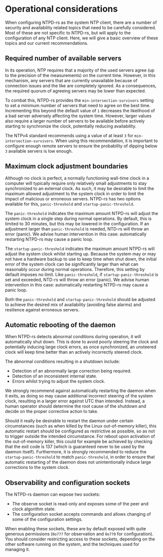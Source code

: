# Operational considerations

When configuring NTPD-rs as the system NTP client, there are a number of security and availability related topics that need to be carefully considered. Most of these are not specific to NTPD-rs, but will apply to the configuration of any NTP client. Here, we will give a basic overview of these topics and our current recommendations.

## Required number of available servers

In its operation, NTP requires that a majority of the used servers agree (up to the precision of the measurements) on the current time. However, in this mechanism, any servers that are currently unavailable because of connection issues and the like are completely ignored. As a consequences, the required quorum of agreeing servers may be lower than expected.

To combat this, NTPD-rs provides the `min-intersection-survivors` setting to set a minimum number of servers that need to agree on the best time. Incrementing this beyond the default value of `1` decreases the likelihood of a bad server adversely affecting the system time. However, larger values also require a larger number of servers to be available before actively starting to synchronize the clock, potentially reducing availability.

The NTPv4 standard recommends using a value of at least `3` for `min-intersection-survivors`. When using this recommendation, it is important to configure enough remote servers to ensure the probability of dipping below `3` available servers is low enough.

## Maximum clock adjustment boundaries

Although no clock is perfect, a normally functioning wall-time clock in a computer will typically require only relatively small adjustments to stay synchronized to an external clock. As such, it may be desirable to limit the maximum allowed adjustment to the system clock in order to limit the impact of malicious or erroneous servers. NTPD-rs has two options available for this, `panic-threshold` and `startup-panic-threshold`.

The `panic-threshold` indicates the maximum amount NTPD-rs will adjust the system clock in a single step during normal operations. By default, this is limited to 30 minutes, but this may be lowered in the configuration. If an adjustment larger than `panic-threshold` is needed, NTD-rs will throw an error (panic). We advise human intervention in this case: automatically restarting NTPD-rs may cause a panic loop.

The `startup-panic-threshold` indicates the maximum amount NTPD-rs will adjust the system clock whilst starting up. Because the system may or may not have a hardware backup to use to keep time when shut down, the initial error of the system clock can be significantly larger than what can reasonably occur during normal operations. Therefore, this setting by default imposes no limit. Like `panic-threshold`, if `startup-panic-threshold` is set and exceeded, NTD-rs will throw an error (panic). We advise human intervention in this case: automatically restarting NTPD-rs may cause a panic loop.

Both the `panic-threshold` and `startup-panic-threshold` should be adjusted to achieve the desired mix of availability (avoiding false alarms) and resilience against erroneous servers.

## Automatic rebooting of the daemon

When NTPD-rs detects abnormal conditions during operation, it will automatically shut down. This is done to avoid poorly steering the clock and potentially inducing large clock errors, as once synchronized, an unsteered clock will keep time better than an actively incorrectly steered clock.

The abnormal conditions resulting in a shutdown include:
 - Detection of an abnormally large correction being required.
 - Detection of an inconsistent internal state.
 - Errors whilst trying to adjust the system clock.

We strongly recommend against automatically restarting the daemon when it exits, as doing so may cause additional incorrect steering of the system clock, resulting in a larger error against UTC than intended. Instead, a human operator should determine the root cause of the shutdown and decide on the proper corrective action to take.

Should it really be desirable to restart the daemon under certain circumstances (such as when killed by the Linux out-of-memory killer), this automatic restart should be configured as restrictive as possible, so as not to trigger outside the intended circumstance. For reboot upon activation of the out-of-memory killer, this could for example be achieved by checking that the exit code is 137 (which is guaranteed never to be used by the daemon itself). Furthermore, it is strongly recommended to reduce the `startup-panic-threshold` to match `panic-threshold`, in order to ensure that automatic restarting of the daemon does not unintentionally induce large corrections to the system clock.

## Observability and configuration sockets

The NTPD-rs daemon can expose two sockets:
 - The observe socket is read-only and exposes some of the peer and clock algorithm state.
 - The configuration socket accepts commands and allows changing of some of the configuration settings.

When enabling these sockets, these are by default exposed with quite generous permissions (`0o777` for observation and `0o770` for configuration). You should consider restricting access to these sockets, depending on the other software running on the system, and the techniques used for managing it.
